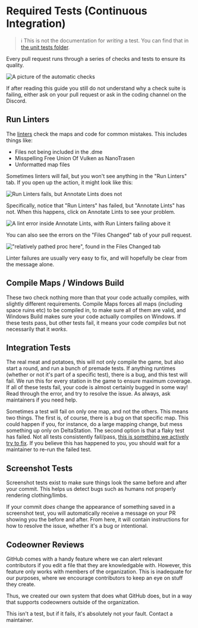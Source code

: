 # Required Tests (Continuous Integration)

> ℹ️ This is not the documentation for *writing* a test. You can find that in [the unit tests folder](../../code/modules/unit_tests/README.md).

Every pull request runs through a series of checks and tests to ensure its quality.

![A picture of the automatic checks](https://user-images.githubusercontent.com/35135081/192867761-0edfe4e2-399c-4dc1-824e-ca042f8bbe4b.png)

If after reading this guide you still do not understand why a check suite is failing, either ask on your pull request or ask in the coding channel on the Discord.

## Run Linters

The [linters](https://en.wikipedia.org/wiki/Lint_(software)) check the maps and code for common mistakes. This includes things like:

- Files not being included in the .dme
- Misspelling Free Union Of Vulken as NanoTrasen
- Unformatted map files

Sometimes linters will fail, but you won't see anything in the "Run Linters" tab. If you open up the action, it might look like this:

![Run Linters fails, but Annotate Lints does not](https://user-images.githubusercontent.com/35135081/192870304-f848d576-5bcd-41bf-9514-362e2972a401.png)

Specifically, notice that "Run Linters" has failed, but "Annotate Lints" has not. When this happens, click on Annotate Lints to see your problem.

![A lint error inside Annotate Lints, with Run Linters failing above it](https://user-images.githubusercontent.com/35135081/192870602-96dc6bcb-c24d-4d14-9f8c-6a40c93bcdb1.png)

You can also see the errors on the "Files Changed" tab of your pull request.

!["relatively pathed proc here", found in the Files Changed tab](https://user-images.githubusercontent.com/35135081/192870833-d2020500-3fcb-466f-9586-395df44c4095.png)

Linter failures are usually very easy to fix, and will hopefully be clear from the message alone.

## Compile Maps / Windows Build

These two check nothing more than that your code actually compiles, with slightly different requirements. Compile Maps forces all maps (including space ruins etc) to be compiled in, to make sure all of them are valid, and Windows Build makes sure your code actually compiles on Windows. If these tests pass, but other tests fail, it means your code *compiles* but not necessarily that it *works*.

## Integration Tests

The real meat and potatoes, this will not only compile the game, but also start a round, and run a bunch of premade tests. If anything runtimes (whether or not it's part of a specific test), there is a bug, and this test will fail. We run this for every station in the game to ensure maximum coverage. If all of these tests fail, your code is almost certainly bugged in some way! Read through the error, and try to resolve the issue. As always, ask maintainers if you need help.

Sometimes a test will fail on only one map, and not the others. This means two things. The first is, of course, there is a bug on that specific map. This could happen if you, for instance, do a large mapping change, but mess something up only on DeltaStation. The second option is that a flaky test has failed. Not all tests consistently fail/pass, [this is something we actively try to fix](https://github.com/tgstation/tgstation/issues?q=is%3Aopen%20is%3Aissue%20project%3Atgstation%2Ftgstation%2F19). If you believe this has happened to you, you should wait for a maintainer to re-run the failed test.

## Screenshot Tests

Screenshot tests exist to make sure things look the same before and after your commit. This helps us detect bugs such as humans not properly rendering clothing/limbs.

If your commit *does* change the appearance of something saved in a screenshot test, you will automatically receive a message on your PR showing you the before and after. From here, it will contain instructions for how to resolve the issue, whether it's a bug or intentional.

## Codeowner Reviews

GitHub comes with a handy feature where we can alert relevant contributors if you edit a file that they are knowledgable with. However, this feature only works with members of the organization. This is inadequate for our purposes, where we encourage contributors to keep an eye on stuff they create.

Thus, we created our own system that does what GitHub does, but in a way that supports codeowners outside of the organization.

This isn't a test, but if it fails, it's absolutely not your fault. Contact a maintainer.
